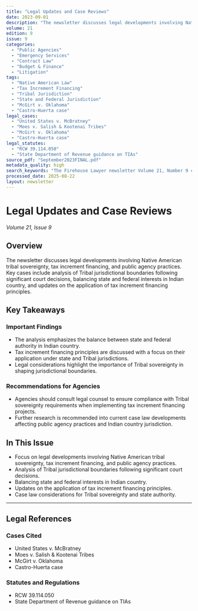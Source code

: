 ```yaml
---
title: "Legal Updates and Case Reviews"
date: 2023-09-01
description: "The newsletter discusses legal developments involving Native American tribal sovereignty, tax increment financing, and public agency practices. Key cases include analysis of Tribal jurisdictional boundaries following significant court decisions, balancing state and federal interests in Indian country, and updates on the application of tax increment financing principles."
volume: 21
edition: 9
issue: 9
categories:
  - "Public Agencies"
  - "Emergency Services"
  - "Contract Law"
  - "Budget & Finance"
  - "Litigation"
tags:
  - "Native American Law"
  - "Tax Increment Financing"
  - "Tribal Jurisdiction"
  - "State and Federal Jurisdiction"
  - "McGirt v. Oklahoma"
  - "Castro-Huerta case"
legal_cases:
  - "United States v. McBratney"
  - "Moes v. Salish & Kootenai Tribes"
  - "McGirt v. Oklahoma"
  - "Castro-Huerta case"
legal_statutes:
  - "RCW 39.114.050"
  - "State Department of Revenue guidance on TIAs"
source_pdf: "September2023FINAL.pdf"
metadata_quality: high
search_keywords: "The Firehouse Lawyer newsletter Volume 21, Number 9 covers legal developments involving Native American tribal sovereignty, tax increment financing, and public agency practices. Key cases include anal..."
processed_date: 2025-08-22
layout: newsletter
---
```


# Legal Updates and Case Reviews

*Volume 21, Issue 9*

## Overview

The newsletter discusses legal developments involving Native American tribal sovereignty, tax increment financing, and public agency practices. Key cases include analysis of Tribal jurisdictional boundaries following significant court decisions, balancing state and federal interests in Indian country, and updates on the application of tax increment financing principles.

## Key Takeaways

### Important Findings

- The analysis emphasizes the balance between state and federal authority in Indian country.
- Tax increment financing principles are discussed with a focus on their application under state and Tribal jurisdictions.
- Legal considerations highlight the importance of Tribal sovereignty in shaping jurisdictional boundaries.

### Recommendations for Agencies

- Agencies should consult legal counsel to ensure compliance with Tribal sovereignty requirements when implementing tax increment financing projects.
- Further research is recommended into current case law developments affecting public agency practices and Indian country jurisdiction.

## In This Issue

- Focus on legal developments involving Native American tribal sovereignty, tax increment financing, and public agency practices.
- Analysis of Tribal jurisdictional boundaries following significant court decisions.
- Balancing state and federal interests in Indian country.
- Updates on the application of tax increment financing principles.
- Case law considerations for Tribal sovereignty and state authority.

---

## Legal References

### Cases Cited

- United States v. McBratney
- Moes v. Salish & Kootenai Tribes
- McGirt v. Oklahoma
- Castro-Huerta case

### Statutes and Regulations

- RCW 39.114.050
- State Department of Revenue guidance on TIAs

